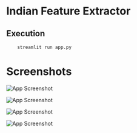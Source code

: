 # Indian Feature Extractor

## Execution
```bash
    streamlit run app.py
```

# Screenshots

![App Screenshot](https://raw.githubusercontent.com/soorajks2002/Indian-Feature-Extractor/main/Screenshots/1.png)

![App Screenshot](https://raw.githubusercontent.com/soorajks2002/Indian-Feature-Extractor/main/Screenshots/2.png)

![App Screenshot](https://raw.githubusercontent.com/soorajks2002/Indian-Feature-Extractor/main/Screenshots/3.png)

![App Screenshot](https://raw.githubusercontent.com/soorajks2002/Indian-Feature-Extractor/main/Screenshots/4.png)
